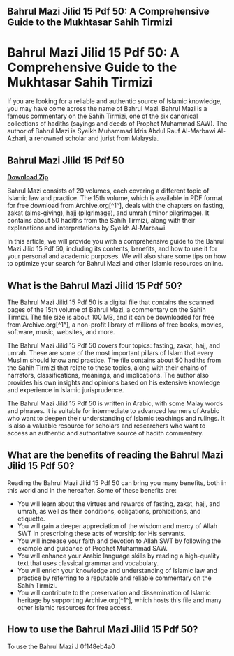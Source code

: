 ## Bahrul Mazi Jilid 15 Pdf 50: A Comprehensive Guide to the Mukhtasar Sahih Tirmizi

  
# Bahrul Mazi Jilid 15 Pdf 50: A Comprehensive Guide to the Mukhtasar Sahih Tirmizi
 
If you are looking for a reliable and authentic source of Islamic knowledge, you may have come across the name of Bahrul Mazi. Bahrul Mazi is a famous commentary on the Sahih Tirmizi, one of the six canonical collections of hadiths (sayings and deeds of Prophet Muhammad SAW). The author of Bahrul Mazi is Syeikh Muhammad Idris Abdul Rauf Al-Marbawi Al-Azhari, a renowned scholar and jurist from Malaysia.
 
## Bahrul Mazi Jilid 15 Pdf 50


[**Download Zip**](https://www.google.com/url?q=https%3A%2F%2Fcinurl.com%2F2tKGxR&sa=D&sntz=1&usg=AOvVaw3GLj53YDqO-JWB5gDgHZh7)

 
Bahrul Mazi consists of 20 volumes, each covering a different topic of Islamic law and practice. The 15th volume, which is available in PDF format for free download from Archive.org[^1^], deals with the chapters on fasting, zakat (alms-giving), hajj (pilgrimage), and umrah (minor pilgrimage). It contains about 50 hadiths from the Sahih Tirmizi, along with their explanations and interpretations by Syeikh Al-Marbawi.
 
In this article, we will provide you with a comprehensive guide to the Bahrul Mazi Jilid 15 Pdf 50, including its contents, benefits, and how to use it for your personal and academic purposes. We will also share some tips on how to optimize your search for Bahrul Mazi and other Islamic resources online.
 
## What is the Bahrul Mazi Jilid 15 Pdf 50?
 
The Bahrul Mazi Jilid 15 Pdf 50 is a digital file that contains the scanned pages of the 15th volume of Bahrul Mazi, a commentary on the Sahih Tirmizi. The file size is about 100 MB, and it can be downloaded for free from Archive.org[^1^], a non-profit library of millions of free books, movies, software, music, websites, and more.
 
The Bahrul Mazi Jilid 15 Pdf 50 covers four topics: fasting, zakat, hajj, and umrah. These are some of the most important pillars of Islam that every Muslim should know and practice. The file contains about 50 hadiths from the Sahih Tirmizi that relate to these topics, along with their chains of narrators, classifications, meanings, and implications. The author also provides his own insights and opinions based on his extensive knowledge and experience in Islamic jurisprudence.
 
The Bahrul Mazi Jilid 15 Pdf 50 is written in Arabic, with some Malay words and phrases. It is suitable for intermediate to advanced learners of Arabic who want to deepen their understanding of Islamic teachings and rulings. It is also a valuable resource for scholars and researchers who want to access an authentic and authoritative source of hadith commentary.
 
## What are the benefits of reading the Bahrul Mazi Jilid 15 Pdf 50?
 
Reading the Bahrul Mazi Jilid 15 Pdf 50 can bring you many benefits, both in this world and in the hereafter. Some of these benefits are:
 
- You will learn about the virtues and rewards of fasting, zakat, hajj, and umrah, as well as their conditions, obligations, prohibitions, and etiquette.
- You will gain a deeper appreciation of the wisdom and mercy of Allah SWT in prescribing these acts of worship for His servants.
- You will increase your faith and devotion to Allah SWT by following the example and guidance of Prophet Muhammad SAW.
- You will enhance your Arabic language skills by reading a high-quality text that uses classical grammar and vocabulary.
- You will enrich your knowledge and understanding of Islamic law and practice by referring to a reputable and reliable commentary on the Sahih Tirmizi.
- You will contribute to the preservation and dissemination of Islamic heritage by supporting Archive.org[^1^], which hosts this file and many other Islamic resources for free access.

## How to use the Bahrul Mazi Jilid 15 Pdf 50?
 
To use the Bahrul Mazi J
 0f148eb4a0
